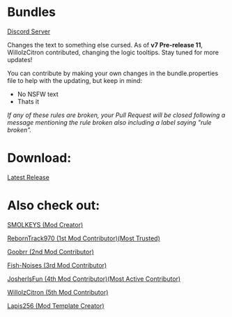 # Bundles


[Discord Server](https://discord.gg/9M2VRAVGz8) 


Changes the text to something else cursed. As of **v7 Pre-release 11**, WilloIzCitron contributed, changing the logic tooltips. Stay tuned for more updates!

You can contribute by making your own changes in the bundle.properties file to help with the updating, but keep in mind:

- No NSFW text
- Thats it

*If any of these rules are broken, your Pull Request will be closed following a message mentioning the rule broken also including a label saying "rule broken".*

# Download:

[Latest Release](https://github.com/SMOLKEYS/bundles/releases/tag/v7-pre11)


# Also check out: 

[SMOLKEYS (Mod Creator)](https://github.com/SMOLKEYS)

[RebornTrack970 (1st Mod Contributor)(Most Trusted)](https://github.com/RebornTrack970)

[Goobrr (2nd Mod Contributor)](https://github.com/Goobrr)

[Fish-Noises (3rd Mod Contributor)](https://github.com/Fish-Noises)

[JosherIsFun (4th Mod Contributor)(Most Active Contributor)](https://github.com/JosherIsFun)

[WilloIzCitron (5th Mod Contributor)](https://github.com/WilloIzCitron)

[Lapis256 (Mod Template Creator)](https://github.com/Lapis256)

